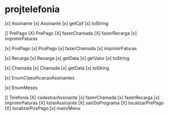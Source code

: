# projtelefonia


[x] Assinante
    [x] Assinante
    [x] getCpf
    [x] toString

[] PrePago
    [X] PrePago
    [X] fazerChamada
    [X] fazerRecarga
    [x] imprimirFaturas

[x] PosPago
    [x] PosPago
    [x] fazerChamada
    [x] imprimirFaturas

[x] Recarga
    [x] Recarga
    [x] getData
    [x] getValor
    [x] toString

[x] Chamada
    [x] Chamada
    [x] getData 
    [x] toString

[x] EnumClassificacaoAssinantes

[x] EnumMeses

[] Telefonia
    [X] cadastrarAssinante
    [x] fazerChamada
    [x] fazerRecarga
    [x] imprimirFaturas
    [X] listarAssinante
    [X] sairDoPrograma
    [X] localizarPrePago
    [X] localizarPosPago
    [x] main/Menu

